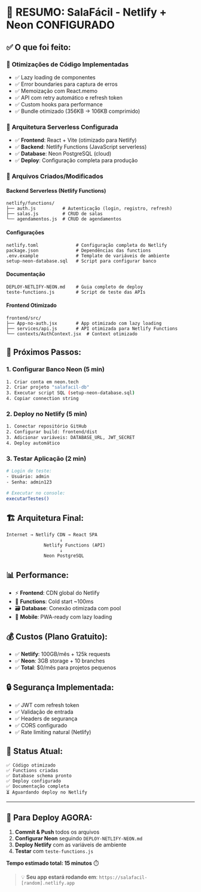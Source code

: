 # 🎯 RESUMO: SalaFácil - Netlify + Neon CONFIGURADO

## ✅ O que foi feito:

### 🔧 **Otimizações de Código Implementadas**
- ✅ Lazy loading de componentes
- ✅ Error boundaries para captura de erros
- ✅ Memoização com React.memo
- ✅ API com retry automático e refresh token
- ✅ Custom hooks para performance
- ✅ Bundle otimizado (356KB → 106KB comprimido)

### 🚀 **Arquitetura Serverless Configurada**
- ✅ **Frontend**: React + Vite (otimizado para Netlify)
- ✅ **Backend**: Netlify Functions (JavaScript serverless)
- ✅ **Database**: Neon PostgreSQL (cloud)
- ✅ **Deploy**: Configuração completa para produção

### 📁 **Arquivos Criados/Modificados**

#### Backend Serverless (Netlify Functions)
```
netlify/functions/
├── auth.js          # Autenticação (login, registro, refresh)
├── salas.js         # CRUD de salas
└── agendamentos.js  # CRUD de agendamentos
```

#### Configurações
```
netlify.toml              # Configuração completa do Netlify
package.json              # Dependências das functions
.env.example              # Template de variáveis de ambiente
setup-neon-database.sql   # Script para configurar banco
```

#### Documentação
```
DEPLOY-NETLIFY-NEON.md    # Guia completo de deploy
teste-functions.js        # Script de teste das APIs
```

#### Frontend Otimizado
```
frontend/src/
├── App-no-auth.jsx       # App otimizado com lazy loading
├── services/api.js       # API otimizada para Netlify Functions
└── contexts/AuthContext.jsx  # Context otimizado
```

## 🎯 **Próximos Passos:**

### 1. **Configurar Banco Neon** (5 min)
```bash
1. Criar conta em neon.tech
2. Criar projeto "salafacil-db"
3. Executar script SQL (setup-neon-database.sql)
4. Copiar connection string
```

### 2. **Deploy no Netlify** (5 min)
```bash
1. Conectar repositório GitHub
2. Configurar build: frontend/dist
3. Adicionar variáveis: DATABASE_URL, JWT_SECRET
4. Deploy automático
```

### 3. **Testar Aplicação** (2 min)
```bash
# Login de teste:
- Usuário: admin
- Senha: admin123

# Executar no console:
executarTestes()
```

## 🏗️ **Arquitetura Final:**

```
Internet → Netlify CDN → React SPA
                    ↓
              Netlify Functions (API)
                    ↓
              Neon PostgreSQL
```

## 📊 **Performance:**
- ⚡ **Frontend**: CDN global do Netlify
- 🚀 **Functions**: Cold start ~100ms
- 🗃️ **Database**: Conexão otimizada com pool
- 📱 **Mobile**: PWA-ready com lazy loading

## 💰 **Custos (Plano Gratuito):**
- ✅ **Netlify**: 100GB/mês + 125k requests
- ✅ **Neon**: 3GB storage + 10 branches
- ✅ **Total**: $0/mês para projetos pequenos

## 🔒 **Segurança Implementada:**
- ✅ JWT com refresh token
- ✅ Validação de entrada
- ✅ Headers de segurança
- ✅ CORS configurado
- ✅ Rate limiting natural (Netlify)

## 🎉 **Status Atual:**
```
✅ Código otimizado
✅ Functions criadas
✅ Database schema pronto  
✅ Deploy configurado
✅ Documentação completa
⏳ Aguardando deploy no Netlify
```

---

## 🚀 **Para Deploy AGORA:**

1. **Commit & Push** todos os arquivos
2. **Configurar Neon** seguindo `DEPLOY-NETLIFY-NEON.md`
3. **Deploy Netlify** com as variáveis de ambiente
4. **Testar** com `teste-functions.js`

**Tempo estimado total: 15 minutos** ⏱️

> 💡 **Seu app estará rodando em**: `https://salafacil-[random].netlify.app`
